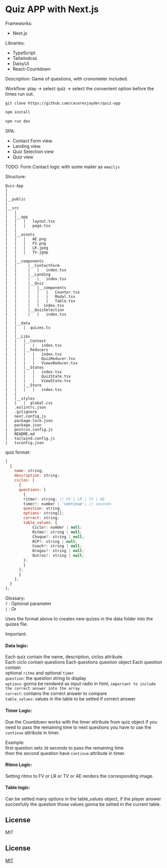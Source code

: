 # Quiz APP with Next.js
Frameworks:
- Next.js

Libraries:
- TypeScript
- Tailwindcss
- DaisyUI
- React-Countdown

Description:
Game of questions, with cronometer included.

Workflow:
play -> select quiz -> select the convenient option before the times run out.

```
git clone https://github.com/caceresjayder/quiz-app
```

```javascript
npm install
```

```javascript
npm run dev
```

SPA:
- Contact Form view.
- Landing view.
- Quiz Selection view
- Quiz view

TODO:
Form Contact logic with some mailer as `emailjs`

Structure:

```
Quiz-App
|
|
|__public
|
|__src
|   |
|   |__app
|   |   |   layout.tsx
|   |   |   page.tsx
|   |
|   |__assets
|   |   |   AE.png
|   |   |   FV.png
|   |   |   LR.jpeg
|   |   |   TV.jgep
|   |
|   |__components
|   |     |__ContactForm
|   |     |   |   index.tsx
|   |     |__Landing
|   |     |   |   index.tsx
|   |     |__Quiz
|   |     |   |__components
|   |     |   |   |   Counter.tsx
|   |     |   |   |   Modal.tsx
|   |     |   |   |   Table.tsx
|   |     |   |  index.tsx
|   |     |__QuizSelection
|   |     |   |   index.tsx
|   |
|   |__data
|   |   |  quizes.ts
|   |
|   |__Libs
|   |   |__Context
|   |   |   |   index.tsx
|   |   |__Reducers
|   |   |   |   index.tsx
|   |   |   |   QuizReducer.tsx
|   |   |   |   ViewsReducer.tsx
|   |   |__States
|   |   |   |   index.tsx
|   |   |   |   QuizState.tsx
|   |   |   |   ViewState.tsx
|   |   |__Store
|   |   |   |   index.tsx
|   |
|   |__styles
|   |   |  global.css 
|   .eslintrc.json
|   .gitignore
|   next.config.js
|   package-lock.json
|   package.json
|   postcss.config.js
|   README.md
|   tailwind.config.js
|   tsconfig.json
```

quiz format:

```javascript
[
  {
    name: string;
    description: string;
    ciclos: [
      {
      questions: [
        {
        ritmo?: string; // FV | LR | TV | AE
        timer?: number | 'continue'; // seconds
        question: string,
        options: string[];
        correct: string;
        table_values: {
            Ciclo?: number | null;
            Ritmo?: string | null;
            Choque?: string | null;
            RCP?: string | null;
            Coach?: string | null;
            Drogas?: string | null;
            Outros?: string | null;
        };
        }
      ];
      }
    ];
  }
];
```

Glossary:</br> 
  `?` : Optional parameter</br>
  `|` : Or</br>

Uses the format above to creates new quizes in the data folder into the quizes file.

Important:</br>

#### Data logic:

Each quiz contain the name, description, ciclos attribute.</br>
Each ciclo contain questions
Each questions question object
Each question contain
</br> 
optional `ritmo` and optional `timer`
</br> `question`: the question string to display
</br> `options`: gonna be rendered as input radio in html, `important to include the correct answer into the array`
</br> `correct`: contains the correct answer to compare
</br> `table_values`: values in the table to be setted if correct answer.

#### Timer Logic:

Due the Countdown works with the timer attribute from quiz object if you need to pass the remaining time to next questions you have to use the `continue` attribute in timer. </br>

Example: </br>
first question sets `30` seconds to pass the remaining time</br>
then the second question have `continue` attribute in timer.

#### Ritmo Logic:

Setting ritmo to FV or LR or TV or AE renders the corresponding image.

#### Table logic:

Can be setted many options in the table_values object, if the player answer succesfully the question those values gonna be setted in the current table.



## License
MIT
## License  
[MIT](https://choosealicense.com/licenses/mit/)  
